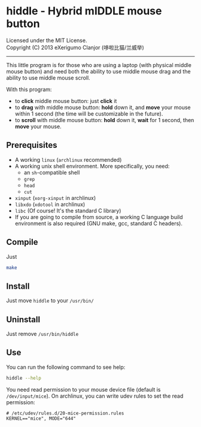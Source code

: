 # hiddle - Hybrid mIDDLE mouse button
Licensed under the MIT License.<br>
Copyright (C) 2013 eXerigumo Clanjor (哆啦比猫/兰威举)<hr>

This little program is for those who are using a laptop
(with physical middle mouse button) and need both the ability to
use middle mouse drag and the ability to use middle mouse scroll.

With this program:
* to **click** middle mouse button: just **click** it
* to **drag** with middle mouse button: **hold** down it, and **move** your mouse
  within 1 second (the time will be customizable in the future).
* to **scroll** with middle mouse button: **hold** down it, **wait** for 1 second,
  then **move** your mouse.

## Prerequisites
* A working `linux` (`archlinux` recommended)
* A working unix shell environment. More specifically, you need:
  * an `sh`-compatible shell
  * `grep`
  * `head`
  * `cut`
* `xinput` (`xorg-xinput` in archlinux)
* `libxdo` (`xdotool` in archlinux)
* `libc` (Of course! It's the standard C library)
* If you are going to compile from source, a working C language build
  environment is also required (GNU make, gcc, standard C headers).

## Compile
Just
```bash
make
```

## Install
Just move `hiddle` to your `/usr/bin/`

## Uninstall
Just remove `/usr/bin/hiddle`

## Use
You can run the following command to see help:
```bash
hiddle --help
```
You need read permission to your mouse device file
(default is `/dev/input/mice`).
On archlinux, you can write udev rules to set the read permission:
```udev
# /etc/udev/rules.d/20-mice-permission.rules
KERNEL=="mice", MODE="644"
```

